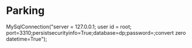# Parking
MySqlConnection("server = 127.0.0.1; user id = root; port=3310;persistsecurityinfo=True;database=dp;password=;convert zero datetime=True");

